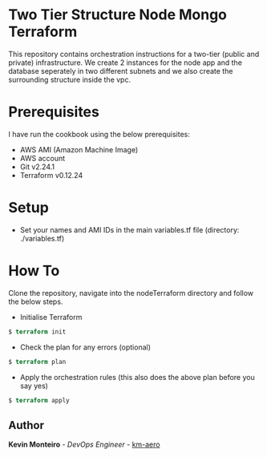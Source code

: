 # Two Tier Structure Node Mongo Terraform
This repository contains orchestration instructions for a two-tier (public and private) infrastructure. We create 2 instances for the node app and the database seperately in two different subnets and we also create the surrounding structure inside the vpc.

# Prerequisites
I have run the cookbook using the below prerequisites:
- AWS AMI (Amazon Machine Image)
- AWS account
- Git v2.24.1
- Terraform v0.12.24

# Setup
- Set your names and AMI IDs in the main variables.tf file (directory: ./variables.tf)

# How To
Clone the repository, navigate into the nodeTerraform directory and follow the below steps.
- Initialise Terraform
```terraform
$ terraform init
```
- Check the plan for any errors (optional)
```terraform
$ terraform plan
```
- Apply the orchestration rules (this also does the above plan before you say yes)
```terraform
$ terraform apply
```

## Author
**Kevin Monteiro** - *DevOps Engineer* - [km-aero](https://github.com/km-aero)
